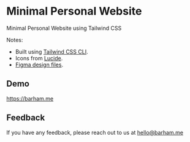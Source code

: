 # Minimal Personal Website

Minimal Personal Website using Tailwind CSS

Notes:

* Built using [Tailwind CSS CLI](https://tailwindcss.com/docs/installation/tailwind-cli).
* Icons from [Lucide](https://lucide.dev/icons/categories#brands).
* [Figma design files](https://www.figma.com/community/file/1477993290878113880).
## Demo

https://barham.me


## Feedback

If you have any feedback, please reach out to us at hello@barham.me